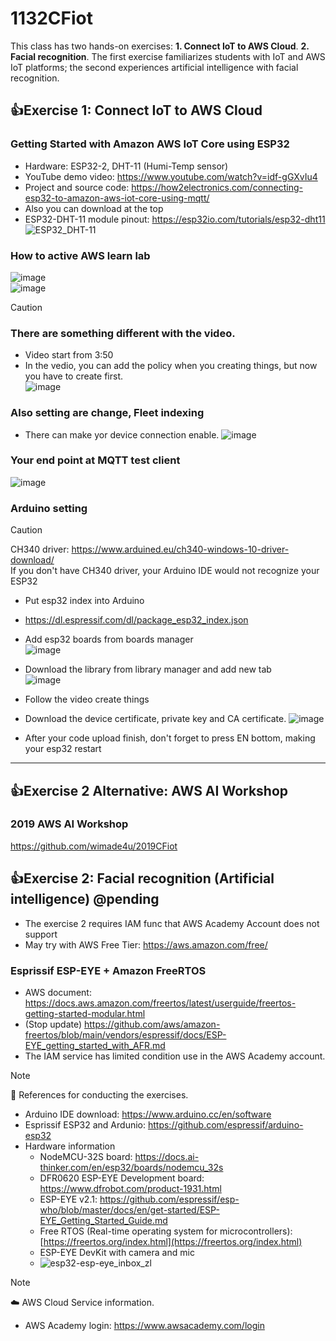 # 1132CFiot
This class has two hands-on exercises: **1. Connect IoT to AWS Cloud**. **2. Facial recognition**. The first exercise familiarizes students with IoT and AWS IoT platforms; the second experiences artificial intelligence with facial recognition.
## :+1:Exercise 1: Connect IoT to AWS Cloud
### Getting Started with Amazon AWS IoT Core using ESP32 
- Hardware: ESP32-2, DHT-11 (Humi-Temp sensor)
- YouTube demo video: https://www.youtube.com/watch?v=idf-gGXvIu4
- Project and source code: https://how2electronics.com/connecting-esp32-to-amazon-aws-iot-core-using-mqtt/
- Also you can download at the top
- ESP32-DHT-11 module pinout: https://esp32io.com/tutorials/esp32-dht11 ![ESP32_DHT-11](https://github.com/iiotntust/1122CFiot/assets/56021651/8e5a4641-ada0-4916-9455-5db77e155f42)
### How to active AWS learn lab
![image](pic/1.png)  
![image](pic/投影片1.JPG)  
> [!CAUTION]
> ### There are something different with the video.
> - Video start from 3:50
> - In the vedio, you can add the policy when you creating things, but now you have to create first.  
> ![image](pic/投影片2.JPG)  
> ### Also setting are change, Fleet indexing
> - There can make yor device connection enable.
> ![image](pic/投影片3.JPG)  
> ### Your end point at MQTT test client
> ![image](pic/投影片4.JPG)  

### Arduino setting
> [!CAUTION]
> CH340 driver: https://www.arduined.eu/ch340-windows-10-driver-download/  
> If you don't have CH340 driver, your Arduino IDE would not recognize your ESP32  

-  Put esp32 index into Arduino
-  https://dl.espressif.com/dl/package_esp32_index.json
-  Add esp32 boards from boards manager  
![image](pic/pic1.jpg)  
- Download the library from library manager and add new tab  
![image](pic/pic.jpg)  

- Follow the video create things
- Download the device certificate, private key and CA certificate.
![image](pic/setup.png)
- After your code upload finish, don't forget to press EN bottom, making your esp32 restart
---------------------------------------------------
## :+1:Exercise 2 Alternative: AWS AI Workshop
### 2019 AWS AI Workshop
https://github.com/wimade4u/2019CFiot

## :+1:Exercise 2: Facial recognition (Artificial intelligence) @pending
- The exercise 2 requires IAM func that AWS Academy Account does not support
- May try with AWS Free Tier: https://aws.amazon.com/free/
### Esprissif ESP-EYE + Amazon FreeRTOS
 - AWS document: https://docs.aws.amazon.com/freertos/latest/userguide/freertos-getting-started-modular.html
 - (Stop update) https://github.com/aws/amazon-freertos/blob/main/vendors/espressif/docs/ESP-EYE_getting_started_with_AFR.md
 - The IAM service has limited condition use in the AWS Academy account.
> [!Note]
> 🧱 References for conducting the exercises.
- Arduino IDE download: https://www.arduino.cc/en/software
- Esprissif ESP32 and Ardunio: https://github.com/espressif/arduino-esp32
- Hardware information
  - NodeMCU-32S board: https://docs.ai-thinker.com/en/esp32/boards/nodemcu_32s
  - DFR0620 ESP-EYE Development board: https://www.dfrobot.com/product-1931.html
  - ESP-EYE v2.1: https://github.com/espressif/esp-who/blob/master/docs/en/get-started/ESP-EYE_Getting_Started_Guide.md
  - Free RTOS (Real-time operating system for microcontrollers):[https://freertos.org/index.html](https://freertos.org/index.html)
  - ESP-EYE DevKit with camera and mic
  - ![esp32-esp-eye_inbox_zl](https://github.com/iiotntust/1122CFiot/assets/56021651/42f42532-19b6-4e53-8db9-e9a11a687e6e)

> [!Note]
> ☁️ AWS Cloud Service information.
- AWS Academy login: https://www.awsacademy.com/login
